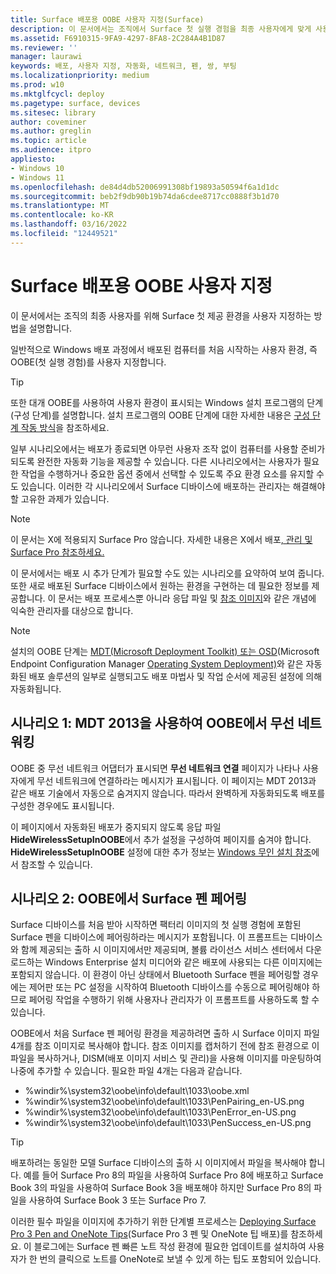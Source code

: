 ```yaml
---
title: Surface 배포용 OOBE 사용자 지정(Surface)
description: 이 문서에서는 조직에서 Surface 첫 실행 경험을 최종 사용자에게 맞게 사용자 지정하는 과정을 안내합니다.
ms.assetid: F6910315-9FA9-4297-8FA8-2C284A4B1D87
ms.reviewer: ''
manager: laurawi
keywords: 배포, 사용자 지정, 자동화, 네트워크, 펜, 쌍, 부팅
ms.localizationpriority: medium
ms.prod: w10
ms.mktglfcycl: deploy
ms.pagetype: surface, devices
ms.sitesec: library
author: coveminer
ms.author: greglin
ms.topic: article
ms.audience: itpro
appliesto:
- Windows 10
- Windows 11
ms.openlocfilehash: de84d4db52006991308bf19893a50594f6a1d1dc
ms.sourcegitcommit: beb2f9db90b19b74da6cdee8717cc0888f3b1d70
ms.translationtype: MT
ms.contentlocale: ko-KR
ms.lasthandoff: 03/16/2022
ms.locfileid: "12449521"
---
```

# <a name="customize-the-oobe-for-surface-deployments"></a>Surface 배포용 OOBE 사용자 지정

이 문서에서는 조직의 최종 사용자를 위해 Surface 첫 제공 환경을 사용자 지정하는 방법을 설명합니다.

일반적으로 Windows 배포 과정에서 배포된 컴퓨터를 처음 시작하는 사용자 환경, 즉 OOBE(첫 실행 경험)를 사용자 지정합니다.

>[!TIP]
>또한 대개 OOBE를 사용하여 사용자 환경이 표시되는 Windows 설치 프로그램의 단계(구성 단계)를 설명합니다. 설치 프로그램의 OOBE 단계에 대한 자세한 내용은 [구성 단계 작동 방식](/windows-hardware/manufacture/desktop/how-configuration-passes-work)을 참조하세요.

일부 시나리오에서는 배포가 종료되면 아무런 사용자 조작 없이 컴퓨터를 사용할 준비가 되도록 완전한 자동화 기능을 제공할 수 있습니다. 다른 시나리오에서는 사용자가 필요한 작업을 수행하거나 중요한 옵션 중에서 선택할 수 있도록 주요 환경 요소를 유지할 수도 있습니다. 이러한 각 시나리오에서 Surface 디바이스에 배포하는 관리자는 해결해야 할 고유한 과제가 있습니다.

> [!NOTE]
> 이 문서는 X에 적용되지 Surface Pro 않습니다. 자세한 내용은 X에서 배포[, 관리 및 Surface Pro 참조하세요.](surface-pro-arm-app-management.md)

이 문서에서는 배포 시 추가 단계가 필요할 수도 있는 시나리오를 요약하여 보여 줍니다. 또한 새로 배포된 Surface 디바이스에서 원하는 환경을 구현하는 데 필요한 정보를 제공합니다. 이 문서는 배포 프로세스뿐 아니라 응답 파일 및 [참조 이미지](https://technet.microsoft.com/itpro/windows/deploy/create-a-windows-10-reference-image)와 같은 개념에 익숙한 관리자를 대상으로 합니다.

>[!NOTE]
>설치의 OOBE 단계는 [MDT(Microsoft Deployment Toolkit) 또는 OSD](/mem/configmgr/mdt)(Microsoft Endpoint Configuration Manager [Operating System Deployment)](/mem/configmgr/osd/)와 같은 자동화된 배포 솔루션의 일부로 실행되고도 배포 마법사 및 작업 순서에 제공된 설정에 의해 자동화됩니다.

## <a name="scenario-1-wireless-networking-in-oobe-with-mdt-2013"></a>시나리오 1: MDT 2013을 사용하여 OOBE에서 무선 네트워킹

OOBE 중 무선 네트워크 어댑터가 표시되면 **무선 네트워크 연결** 페이지가 나타나 사용자에게 무선 네트워크에 연결하라는 메시지가 표시됩니다. 이 페이지는 MDT 2013과 같은 배포 기술에서 자동으로 숨겨지지 않습니다. 따라서 완벽하게 자동화되도록 배포를 구성한 경우에도 표시됩니다.

이 페이지에서 자동화된 배포가 중지되지 않도록 응답 파일 **HideWirelessSetupInOOBE**에서 추가 설정을 구성하여 페이지를 숨겨야 합니다. **HideWirelessSetupInOOBE** 설정에 대한 추가 정보는 [Windows 무인 설치 참조](/windows-hardware/customize/desktop/unattend/microsoft-windows-shell-setup-oobe-hidewirelesssetupinoobe)에서 참조할 수 있습니다.

## <a name="scenario-2-surface-pen-pairing-in-oobe"></a>시나리오 2: OOBE에서 Surface 펜 페어링

Surface 디바이스를 처음 받아 시작하면 팩터리 이미지의 첫 실행 경험에 포함된 Surface 펜을 디바이스에 페어링하라는 메시지가 포함됩니다. 이 프롬프트는 디바이스와 함께 제공되는 출하 시 이미지에서만 제공되며, 볼륨 라이선스 서비스 센터에서 다운로드하는 Windows Enterprise 설치 미디어와 같은 배포에 사용되는 다른 이미지에는 포함되지 않습니다. 이 환경이 아닌 상태에서 Bluetooth Surface 펜을 페어링할 경우에는 제어판 또는 PC 설정을 시작하여 Bluetooth 디바이스를 수동으로 페어링해야 하므로 페어링 작업을 수행하기 위해 사용자나 관리자가 이 프롬프트를 사용하도록 할 수 있습니다.

OOBE에서 처음 Surface 펜 페어링 환경을 제공하려면 출하 시 Surface 이미지 파일 4개를 참조 이미지로 복사해야 합니다. 참조 이미지를 캡처하기 전에 참조 환경으로 이 파일을 복사하거나, DISM(배포 이미지 서비스 및 관리)을 사용해 이미지를 마운팅하여 나중에 추가할 수 있습니다. 필요한 파일 4개는 다음과 같습니다.

- %windir%\\system32\\oobe\\info\\default\\1033\\oobe.xml
- %windir%\\system32\\oobe\\info\\default\\1033\\PenPairing\_en-US.png
- %windir%\\system32\\oobe\\info\\default\\1033\\PenError\_en-US.png
- %windir%\\system32\\oobe\\info\\default\\1033\\PenSuccess\_en-US.png

>[!TIP]
>배포하려는 동일한 모델 Surface 디바이스의 출하 시 이미지에서 파일을 복사해야 합니다. 예를 들어 Surface Pro 8의 파일을 사용하여 Surface Pro 8에 배포하고 Surface Book 3의 파일을 사용하여 Surface Book 3을 배포해야 하지만 Surface Pro 8의 파일을 사용하여 Surface Book 3 또는 Surface Pro 7.

이러한 필수 파일을 이미지에 추가하기 위한 단계별 프로세스는 [Deploying Surface Pro 3 Pen and OneNote Tips](https://blogs.technet.microsoft.com/askcore/2014/07/15/deploying-surface-pro-3-pen-and-onenote-tips/)(Surface Pro 3 펜 및 OneNote 팁 배포)를 참조하세요. 이 블로그에는 Surface 펜 빠른 노트 작성 환경에 필요한 업데이트를 설치하여 사용자가 한 번의 클릭으로 노트를 OneNote로 보낼 수 있게 하는 팁도 포함되어 있습니다.
